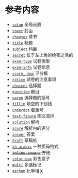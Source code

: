 # 参考内容

  - [`setup`](/reference/setup) 全局设置
  - [`cover`](/reference/cover) 封面
  - [`chapter`](/reference/chapter) 章节
  - [`title`](/reference/title) 标题
  - [`subject`](/reference/subject) 科目
  - [`secret`](/reference/secret) 位于左上角的绝密之类的
  - [`exam-type`](/reference/exam-type) 试卷类型
  - [`exam-info`](/reference/exam-info) 试卷信息
  - [`score_-box`](/reference/scoring-box) 评分框
  - [`notice`](/reference/notice) 试卷的注意事项
  - [`choices`](/reference/choices) 选择题
  - [`question`](/reference/question) 题目
  - [`paren`](/reference/paren) 选择题的括号
  - [`fillin`](/reference/fillin) 填空的下划线
  - [`underdot`](/reference/underdot) 着重号
  - [`text-figure`](/reference/text-figure) 图文混排
  - [`solution`](/reference/solution) 解析
  - [`score`](/reference/score) 解析内的评分
  - [`answer`](/reference/answer) 答案
  - [`draft`](/reference/draft) 草稿纸
  - [`zh-arabic`](/reference/zh-arabic) 一种页码格式
  - ~~[`inline-square`](/reference/inline-square) 方格~~
  - [`color-box`](/reference/color-box) 彩色盒子
  - [`multi`](/reference/multi) 多选标记
  - [`ezchem` ](/reference/chem) 化学相关